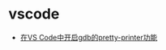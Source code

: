 # vscode
* [在VS Code中开启gdb的pretty-printer功能](https://blog.csdn.net/yanxiangtianji/article/details/80579236)
